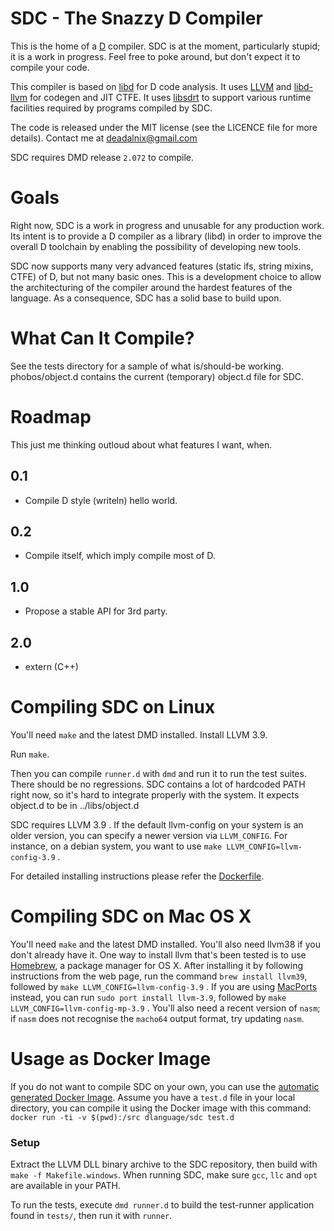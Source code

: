 SDC - The Snazzy D Compiler
===========================
This is the home of a [D](http://dlang.org/) compiler.
SDC is at the moment, particularly stupid; it is a work in progress. Feel free to poke around, but don't expect it to compile your code.

This compiler is based on [libd](https://github.com/deadalnix/SDC/tree/master/libd) for D code analysis. It uses [LLVM](http://llvm.org/) and [libd-llvm](https://github.com/deadalnix/SDC/tree/master/libd-llvm) for codegen and JIT CTFE. It uses [libsdrt](https://github.com/deadalnix/SDC/tree/master/libsdrt) to support various runtime facilities required by programs compiled by SDC.

The code is released under the MIT license (see the LICENCE file for more details).
Contact me at deadalnix@gmail.com

SDC requires DMD release `2.072` to compile.

Goals
=====
Right now, SDC is a work in progress and unusable for any production work. Its intent is to provide a D compiler as a library (libd) in order to improve the overall D toolchain by enabling the possibility of developing new tools.

SDC now supports many very advanced features (static ifs, string mixins, CTFE) of D, but not many basic ones. This is a development choice to allow the architecturing of the compiler around the hardest features of the language. As a consequence, SDC has a solid base to build upon.

What Can It Compile?
====================
See the tests directory for a sample of what is/should-be working.
phobos/object.d contains the current (temporary) object.d file for SDC.

Roadmap
=======
This just me thinking outloud about what features I want, when.

0.1
---
* Compile D style (writeln) hello world.

0.2
---
* Compile itself, which imply compile most of D.

1.0
---
* Propose a stable API for 3rd party.

2.0
---
* extern (C++)


Compiling SDC on Linux
=======
You'll need `make` and the latest DMD installed.
Install LLVM 3.9.

Run `make`.

Then you can compile `runner.d` with `dmd` and run it to run the test suites. There should be no regressions.
SDC contains a lot of hardcoded PATH right now, so it's hard to integrate properly with the system. It expects object.d to be in ../libs/object.d

SDC requires LLVM 3.9 . If the default llvm-config on your system is an older version, you can specify a newer version via `LLVM_CONFIG`. For instance, on a debian system, you want to use `make LLVM_CONFIG=llvm-config-3.9` .

For detailed installing instructions please refer the [Dockerfile](https://github.com/lindt/docker-sdc/blob/master/Dockerfile).

Compiling SDC on Mac OS X
=======
You'll need `make` and the latest DMD installed. You'll also need llvm38 if you don't already have it. One way to install llvm that's been tested is to use [Homebrew](http://brew.sh/), a package manager for OS X. After installing it by following instructions from the web page, run the command  `brew install llvm39`, followed by `make LLVM_CONFIG=llvm-config-3.9` . If you are using [MacPorts](http://www.macports.org) instead, you can run `sudo port install llvm-3.9`, followed by `make LLVM_CONFIG=llvm-config-mp-3.9` .
You'll also need a recent version of `nasm`; if `nasm` does not recognise the `macho64` output format, try updating `nasm`.

Usage as Docker Image
=======
If you do not want to compile SDC on your own, you can use the [automatic generated Docker Image](https://hub.docker.com/r/dlanguage/sdc/).
Assume you have a `test.d` file in your local directory, you can compile it using the Docker image with this command:
`docker run -ti -v $(pwd):/src dlanguage/sdc test.d`

### Setup
Extract the LLVM DLL binary archive to the SDC repository, then build with `make -f Makefile.windows`.
When running SDC, make sure `gcc`, `llc` and `opt` are available in your PATH.

To run the tests, execute `dmd runner.d` to build the test-runner application found in `tests/`, then run it with `runner`.
